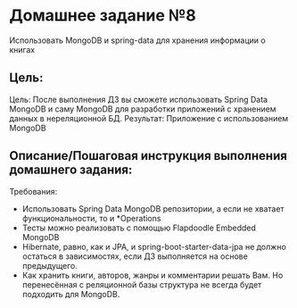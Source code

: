 # Домашнее задание №8
Использовать MongoDB и spring-data для хранения информации о книгах

## Цель:
Цель: После выполнения ДЗ вы сможете использовать Spring Data MongoDB и саму MongoDB для разработки приложений с хранением данных в нереляционной БД.
Результат: Приложение с использованием MongoDB

## Описание/Пошаговая инструкция выполнения домашнего задания:

Требования:

* Использовать Spring Data MongoDB репозитории, а если не хватает 
функциональности, то и *Operations
* Тесты можно реализовать с помощью Flapdoodle Embedded MongoDB
* Hibernate, равно, как и JPA, и spring-boot-starter-data-jpa не
должно остаться в зависимостях, если ДЗ выполняется на основе предыдущего.
* Как хранить книги, авторов, жанры и комментарии решать Вам. Но 
перенесённая с реляционной базы структура не всегда будет подходить для MongoDB.
